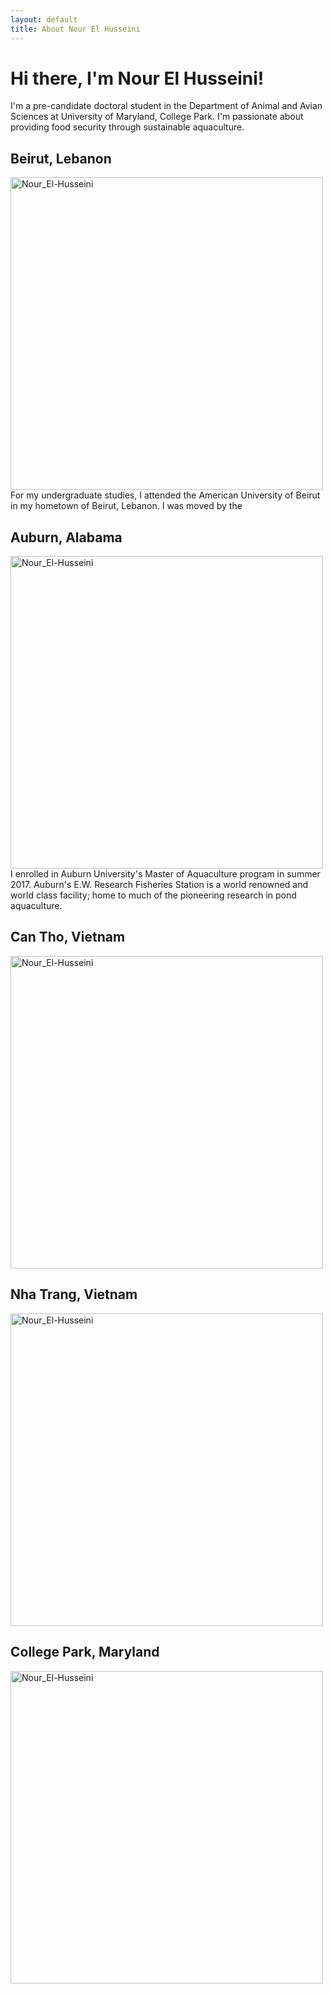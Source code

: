 ```yaml
---
layout: default
title: About Nour El Husseini
---
```

# Hi there, I'm Nour El Husseini!

I'm a pre-candidate doctoral student in the Department of Animal and Avian Sciences at University of Maryland, College Park. I'm passionate about providing food security through sustainable aquaculture. </p>

## Beirut, Lebanon
<img src="https://nelhusseini.github.io/images/Nour.jpg" alt="Nour_El-Husseini" width="500" />
For my undergraduate studies, I attended the American University of Beirut in my hometown of Beirut, Lebanon. I was moved by the 
		
## Auburn, Alabama
<img src="https://nelhusseini.github.io/images/40AB654E-3A4E-4337-AAB0-D0942E71582F.JPG" alt="Nour_El-Husseini" width="500" />
I enrolled in Auburn University's Master of Aquaculture program in summer 2017. Auburn's E.W. Research Fisheries Station is a world renowned and world class facility; home to much of the pioneering research in pond aquaculture. 

## Can Tho, Vietnam
<img src="https://nelhusseini.github.io/images/IMG_2014_Original.jpg" alt="Nour_El-Husseini" width="500" />

## Nha Trang, Vietnam
<img src="https://nelhusseini.github.io/images/Nour.jpg" alt="Nour_El-Husseini" width="500" />

## College Park, Maryland
<img src="https://nelhusseini.github.io/images/IMG_1630_Original.jpg" alt="Nour_El-Husseini" width="500" />


</div><!-- /.blurb -->
